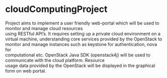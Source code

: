 # cloudComputingProject
Project aims to implement a user friendly web-portal which will be used to monitor and manage cloud resources  
using RESTful API’s. It requires setting up a private cloud environment on a virtual machine, understanding core 
services provided by the OpenStack to monitor and manage instances such as keystone for authentication, nova for  
computational etc. OpenStack Java SDK (openstack4j) will be used to communicate with the cloud platform. Resource  
usage data provided by the OpenStack will be displayed in the graphical form on web portal.
